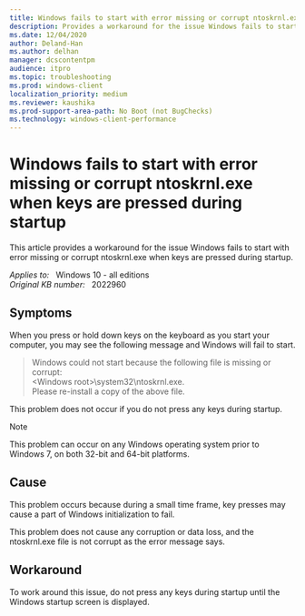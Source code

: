 ```yaml
---
title: Windows fails to start with error missing or corrupt ntoskrnl.exe when keys are pressed during startup
description: Provides a workaround for the issue Windows fails to start with error missing or corrupt ntoskrnl.exe when keys are pressed during startup.
ms.date: 12/04/2020
author: Deland-Han
ms.author: delhan 
manager: dcscontentpm
audience: itpro
ms.topic: troubleshooting
ms.prod: windows-client
localization_priority: medium
ms.reviewer: kaushika
ms.prod-support-area-path: No Boot (not BugChecks)
ms.technology: windows-client-performance
---
```

# Windows fails to start with error missing or corrupt ntoskrnl.exe when keys are pressed during startup

This article provides a workaround for the issue Windows fails to start with error missing or corrupt ntoskrnl.exe when keys are pressed during startup.

_Applies to:_ &nbsp; Windows 10 - all editions  
_Original KB number:_ &nbsp; 2022960

## Symptoms

When you press or hold down keys on the keyboard as you start your computer, you may see the following message and Windows will fail to start.

> Windows could not start because the following file is missing or corrupt:  
\<Windows root>\\system32\\ntoskrnl.exe.  
Please re-install a copy of the above file.

This problem does not occur if you do not press any keys during startup.
> [!Note]
> This problem can occur on any Windows operating system prior to Windows 7, on both 32-bit and 64-bit platforms.

## Cause

This problem occurs because during a small time frame, key presses may cause a part of Windows initialization to fail.

This problem does not cause any corruption or data loss, and the ntoskrnl.exe file is not corrupt as the error message says.

## Workaround

To work around this issue, do not press any keys during startup until the Windows startup screen is displayed.

